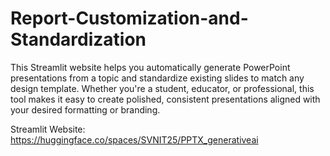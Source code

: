 # Report-Customization-and-Standardization
This Streamlit website helps you automatically generate PowerPoint presentations from a topic and standardize existing slides to match any design template.  Whether you're a student, educator, or professional, this tool makes it easy to create polished, consistent presentations aligned with your desired formatting or branding.

Streamlit Website: https://huggingface.co/spaces/SVNIT25/PPTX_generativeai
